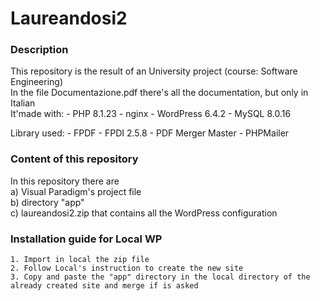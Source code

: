 # Laureandosi2

### Description
This repository is the result of an University project (course: Software Engineering)    
In the file Documentazione.pdf there's all the documentation, but only in Italian    
It'made with:
    - PHP 8.1.23
    - nginx
    - WordPress 6.4.2
    - MySQL 8.0.16

Library used:
    - FPDF
    - FPDI 2.5.8
    - PDF Merger Master
    - PHPMailer


### Content of this repository    
In this repository there are   
    a) Visual Paradigm's project file    
    b) directory "app"     
    c) laureandosi2.zip that contains all the WordPress configuration    

    
### Installation guide for Local WP   
    1. Import in local the zip file
    2. Follow Local's instruction to create the new site
    3. Copy and paste the "app" directory in the local directory of the already created site and merge if is asked
